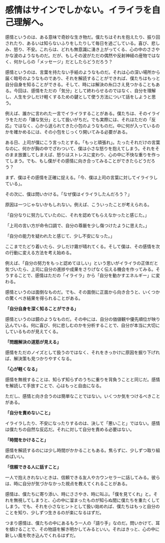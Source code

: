 # 感情はサインでしかない。イライラを自己理解へ。

感情というのは、ある意味で奇妙な生き物だ。僕たちはそれを抱えたり、振り回されたり、あるいは知らないふりをしたりして毎日を過ごしている。喜び、悲しみ、怒り、不安。これらは、どれも無意識に湧き上がってくる、心の中のささやかな波のようなものだ。だが、もしその波がただの偶然や反射神経の産物ではなく、何かしらの「メッセージ」だとしたらどうだろう？

感情というのは、言葉を持たない手紙のようなものだ。それは心の深い場所から届く暗号のようなものであり、それを解読することができれば、僕たちはもっと自分自身を知ることができる。そして、時には解決の糸口さえ見つかることもある。今回は、感情をただの「気分」として終わらせるのではなく、自分を理解し、人生を少しだけ軽くするための鍵として使う方法について話をしようと思う。

例えば、誰かに言われた一言でイライラすることがある。僕たちは、そのイライラをただの「嫌な気分」として扱いがちだ。でも実際には、それはただの「反応」ではなく、心から送られてきた小包のようなものだ。中に何が入っているのかを確かめるには、その小包をじっくり開いてみる必要がある。

ある日、上司が僕にこう言ったとする。「もっと頑張れ」。たったそれだけの言葉なのに、何かが胸の中でざわついて、僕は小さな怒りを抱えてしまう。それをそのまま放置してしまえば、怒りはストレスに変わり、心の中に不快な重りを作ってしまう。でも、もし僕がその感情に向き合ってみることができたらどうだろう？

まず、僕はその感情を正確に捉える。「今、僕は上司の言葉に対してイライラしている」。

その次に、僕は問いかける。「なぜ僕はイライラしたんだろう？」

原因は一つじゃないかもしれない。例えば、こういったことが考えられる。

「自分なりに努力していたのに、それを認めてもらえなかったと感じた。」

「上司の言い方が命令口調で、自分の尊厳を少し傷つけたように思えた。」

「自分の能力を疑われたと感じて、少し不安になった。」

ここまでたどり着いたら、少しだけ霧が晴れてくる。そして僕は、その感情を次の行動に変える方法を考え始める。

例えば、「自分の努力をもっと認めてほしい」という思いがイライラの正体だと気づいたら、上司に自分の進捗や成果をさりげなく伝える機会を作ってみる。そうすることで、感情はただの「イライラ」から「自分を動かすエネルギー」に変わる。

感情というのは面倒なものだ。でも、その面倒に正面から向き合うと、いくつかの驚くべき結果を得られることがある。

**「自分自身を深く知ることができる」**

感情というのは鏡のようなものだ。その中には、自分の価値観や優先順位が映り込んでいる。何に喜び、何に悲しむのかを分析することで、自分が本当に大切にしているものが見えてくる。

**「問題解決の道筋が見える」**

感情をただのノイズとして扱うのではなく、それをきっかけに原因を掘り下げれば、解決策も見つかりやすくなる。

**「心が軽くなる」**

感情を無視することは、知らず知らずのうちに重りを背負うことと同じだ。感情を解読して手放すことで、心はもっと自由になる。

ただし、感情と向き合うのは簡単なことではない。いくつか気をつけるべきことがある。

**「自分を責めないこと」**

イライラしたり、不安になったりするのは、決して「悪いこと」ではない。感情は僕たちの自然な反応だ。それに対して自分を責める必要はない。

**「時間をかけること」**

感情を解読するのには少し時間がかかることもある。焦らずに、少しずつ取り組めばいい。

**「信頼できる人に話すこと」**

一人で抱えきれないときは、信頼できる友人やカウンセラーに話してみる。彼らは、時に自分が気づかなかった視点を教えてくれることがある。

感情は、僕たちに寄り添い、時にささやき、時に叫ぶ。「僕を見てくれ」と。それを無視してしまうと、心の中に溜まったものが知らぬ間に僕たちを重たくしてしまう。でも、それを小さなヒントとして扱い始めれば、僕たちはもっと自分のことを知り、少しずつ生きるのが楽になるはずだ。

つまり感情は、僕たちの中にあるもう一人の「語り手」なのだ。問いかけて、耳を傾けることで、その物語を解き明かしてみるといい。それはきっと、心の中に新しい風を吹き込んでくれるはずだ。